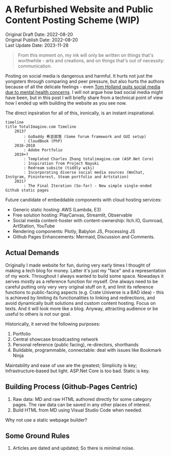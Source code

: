 # A Refurbished Website and Public Content Posting Scheme (WIP)

Original Draft Date: 2022-08-20  
Original Publish Date: 2022-08-20  
Last Update Date: 2023-11-28

> From this moment on, my ink will only be written on things that's worthwhile - arts and creations, and on things that's out of necessity: communication. 

Posting on social media is dangerous and harmful. It hurts not just the yongsters through comparing and peer pressure, but also hurts the authors because of all the delicate feelings - even [Tom Holland quits social media due to mental health concerns](https://www.cbsnews.com/news/tom-holland-social-media-mental-health-spider-man/). I will not argue how bad social media might have been, but in this post I will briefly share from a technical point of view how I ended up with building the website as you see now.

The direct inpsiration for all of this, ironically, is an instant inspirational.

```mermaid
timeline
title TotalImagine.com Timeline
    2013?
        : GoDaddy 希亘部落 (Some forum framework and GUI setup)
        : CloudBook (PhP)
    2016-2018
        : Adobe Portfolio
    2019+?
        : Templated Charles Zhang totalimagine.com (ASP.Net Core)
        : Inspiration from Project Nayuki
        : Redream subsite (tiddly wiki)
        : Incorporating diverse social media sources (WeChat, Instgram, Pininterest, Steam portfolio and Artstation)
    2021?
        : The Final Iteration (So-far) - New simple single-ended Github static pages
```

Future candidate of embeddable components with cloud hosting services:

* Generic static hosting: AWS (Lambda, E3)
* Free solution hosting: PlayCanvas, Streamlit, Observable
* Social meida content-hoster with content-ownership: Itch.IO, Gumroad, ArtStation, YouTube
* Rendering components: Plotly, Babylon JS, Processing JS
* Github Pages Enhancements: Mermaid, Discussion and Comments.

## Actual Demands

Originally I made website for fun, during very early times I thought of making a tech blog for money. Latter it's just my "face" and a representation of my work. Throughout I always wanted to build some space. Nowadays it serves mostly as a reference function for myself. One always need to be careful putting only very very original stuff on it, and limit its reference functions to public-facing aspects (e.g. Crate Universe is a BAD idea) - this is achieved by limiting its functionalities to linking and redirections, and avoid dynamically built solutions and custom content hosting. Focus on texts. And it will look more like a blog. Anyway, attracting audience or be useful to others is not our goal.

Historically, it served the following purposes:

1. Portfolio
2. Central showcase broadcasting network
3. Personal reference (public facing), re-directors, shorthands
4. Buildable, programmable, connectable: deal with issues like Bookmark Ninja

Maintability and ease of use are the greatest; Simplicity is key; Infrastructure-based but light. ASP.Net Core is too bad. Static is key.

## Building Process (Github-Pages Centric)

1. Raw data: MD and raw HTML authored directly for some category pages. The raw data can be saved in any other places of interest.
2. Build HTML from MD using Visual Studio Code when needed.

Why not use a static webpage builder?

## Some Ground Rules

1. Articles are dated and updated; So there is minimal noise.